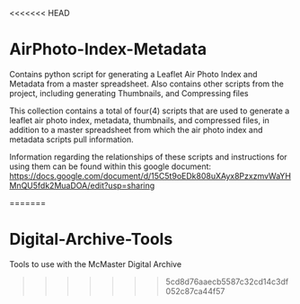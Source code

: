<<<<<<< HEAD
# AirPhoto-Index-Metadata
Contains python script for generating a Leaflet Air Photo Index and Metadata from a master spreadsheet. Also contains other scripts from the project, including generating Thumbnails, and Compressing files

This collection contains a total of four(4) scripts that are used to generate a leaflet air photo index, metadata, thumbnails, and compressed files, in addition to a master spreadsheet from which the air photo index and metadata scripts pull information.

Information regarding the relationships of these scripts and instructions for using them can be found within this google document: https://docs.google.com/document/d/15C5t9oEDk808uXAyx8PzxzmvWaYHMnQU5fdk2MuaDOA/edit?usp=sharing

=======
# Digital-Archive-Tools
Tools to use with the McMaster Digital Archive
>>>>>>> 5cd8d76aaecb5587c32cd14c3df052c87ca44f57
